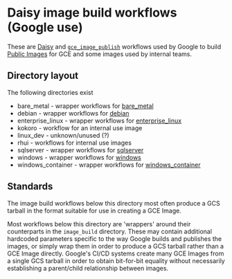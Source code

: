 # Daisy image build workflows (Google use)

These are [Daisy] and [`gce_image_publish`] workflows used by Google to build
[Public Images] for GCE and some images used by internal teams.

[Daisy]: https://github.com/GoogleCloudPlatform/compute-daisy/tree/master/docs
[`gce_image_publish`]: https://github.com/GoogleCloudPlatform/compute-image-tools/#image-publish
[Public Images]: https://cloud.google.com/compute/docs/images#os-compute-support

## Directory layout

The following directories exist

* bare\_metal - wrapper workflows for [bare\_metal](../image_build/bare-metal)
* debian - wrapper workflows for [debian](../image_build/debian)
* enterprise\_linux - wrapper workflows for
  [enterprise\_linux](../image_build/enterprise_linux)
* kokoro - workflow for an internal use image
* linux\_dev - unknown/unused (?)
* rhui - workflows for internal use images
* sqlserver - wrapper workflows for [sqlserver](../image_build/sqlserver)
* windows - wrapper workflows for [windows](../image_build/windows)
* windows\_container - wrapper workflows for
  [windows\_container](../image_build/sqlserver)

## Standards

The image build workflows below this directory most often produce a GCS tarball
in the format suitable for use in creating a GCE Image.

Most workflows below this directory are 'wrappers' around their counterparts in
the `image_build` directory. These may contain additional hardcoded parameters
specific to the way Google builds and publishes the images, or simply wrap them
in order to produce a GCS tarball rather than a GCE Image directly. Google's
CI/CD systems create many GCE Images from a single GCS tarball in order to
obtain bit-for-bit equality without necessarily establishing a parent/child
relationship between images.
